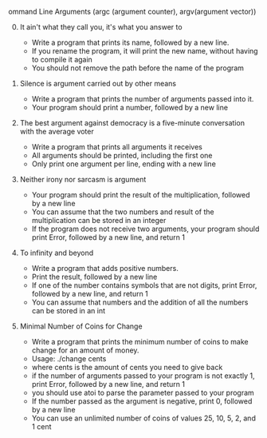ommand Line Arguments (argc (argument counter), argv(argument vector))

0. It ain't what they call you, it's what you answer to
   * Write a program that prints its name, followed by a new line.
   * If you rename the program, it will print the new name, without having to compile it again
   * You should not remove the path before the name of the program

1. Silence is argument carried out by other means
   * Write a program that prints the number of arguments passed into it.
   * Your program should print a number, followed by a new line

2. The best argument against democracy is a five-minute conversation with the average voter
   * Write a program that prints all arguments it receives
   * All arguments should be printed, including the first one
   * Only print one argument per line, ending with a new line

3. Neither irony nor sarcasm is argument
   * Your program should print the result of the multiplication, followed by a new line
   * You can assume that the two numbers and result of the multiplication can be stored in an integer
   * If the program does not receive two arguments, your program should print Error, followed by a new line, and return 1

4. To infinity and beyond
   * Write a program that adds positive numbers.
   * Print the result, followed by a new line
   * If one of the number contains symbols that are not digits, print Error, followed by a new line, and return 1
   * You can assume that numbers and the addition of all the numbers can be stored in an int

5. Minimal Number of Coins for Change
   * Write a program that prints the minimum number of coins to make change for an amount of money.
   * Usage: ./change cents
   * where cents is the amount of cents you need to give back
   * if the number of arguments passed to your program is not exactly 1, print Error, followed by a new line, and return 1
   * you should use atoi to parse the parameter passed to your program
   * If the number passed as the argument is negative, print 0, followed by a new line
   * You can use an unlimited number of coins of values 25, 10, 5, 2, and 1 cent

